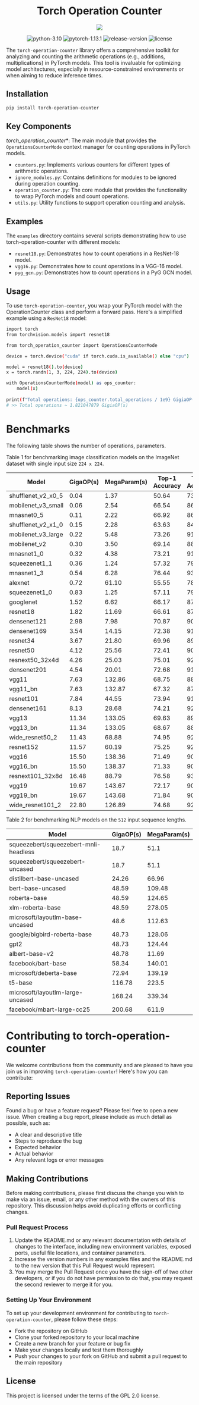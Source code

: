 <div align="center">

<h1> Torch Operation Counter</h1>
<img src="docs/logo/torch-operation-counter-logo-512.png"/>

![python-3.10](https://img.shields.io/badge/python-3.10%2B-blue)
![pytorch-1.13.1](https://img.shields.io/badge/torch-1.13.1%2B-orange)
![release-version](https://img.shields.io/badge/release-0.1-green)
![license](https://img.shields.io/badge/license-GPL%202-red)
</div>

The `torch-operation-counter` library offers a comprehensive toolkit for analyzing and counting the arithmetic operations (e.g., additions, multiplications) in PyTorch models. 
This tool is invaluable for optimizing model architectures, especially in resource-constrained environments or when aiming to reduce inference times.

## Installation
```bash
pip install torch-operation-counter
```

## Key Components
*torch_operation_counter**: The main module that provides the `OperationsCounterMode` context manager for counting operations in PyTorch models.
 * `counters.py`: Implements various counters for different types of arithmetic operations.
 * `ignore_modules.py`: Contains definitions for modules to be ignored during operation counting.
 * `operation_counter.py`: The core module that provides the functionality to wrap PyTorch models and count operations.
 * `utils.py`: Utility functions to support operation counting and analysis.

## Examples
The `examples` directory contains several scripts demonstrating how to use torch-operation-counter with different models:
 * `resnet18.py`: Demonstrates how to count operations in a ResNet-18 model.
 * `vgg16.py`: Demonstrates how to count operations in a VGG-16 model.
 * `pyg_gcn.py`: Demonstrates how to count operations in a PyG GCN model.

## Usage
To use `torch-operation-counter`, you wrap your PyTorch model with the OperationCounter class and perform a forward pass. Here's a simplified example using a `ResNet18` model:
```bash
import torch
from torchvision.models import resnet18

from torch_operation_counter import OperationsCounterMode

device = torch.device("cuda" if torch.cuda.is_available() else "cpu")

model = resnet18().to(device)
x = torch.randn(1, 3, 224, 224).to(device)

with OperationsCounterMode(model) as ops_counter:
    model(x)
    
print(f"Total operations: {ops_counter.total_operations / 1e9} GigiaOP(s)")
# >> Total operations ~ 1.821047879 GigiaOP(s)
```

# Benchmarks

The following table shows the number of operations, parameters.

Table 1 for benchmarking image classification models on the ImageNet dataset with single input size `224 x 224`.

| Model              | GigaOP(s) | MegaParam(s) | Top-1 Accuracy | Top-5 Accuracy |
|--------------------|-----------|--------------|----------------|----------------|
| shufflenet_v2_x0_5 | 0.04      | 1.37         | 50.64          | 73.59          |
| mobilenet_v3_small | 0.06      | 2.54         | 66.54          | 86.88          |
| mnasnet0_5         | 0.11      | 2.22         | 66.92          | 86.93          |
| shufflenet_v2_x1_0 | 0.15      | 2.28         | 63.63          | 84.31          |
| mobilenet_v3_large | 0.22      | 5.48         | 73.26          | 91.09          |
| mobilenet_v2       | 0.30      | 3.50         | 69.14          | 88.79          |
| mnasnet1_0         | 0.32      | 4.38         | 73.21          | 91.22          |
| squeezenet1_1      | 0.36      | 1.24         | 57.32          | 79.99          |
| mnasnet1_3         | 0.54      | 6.28         | 76.44          | 93.43          |
| alexnet            | 0.72      | 61.10        | 55.55          | 78.46          |
| squeezenet1_0      | 0.83      | 1.25         | 57.11          | 79.70          |
| googlenet          | 1.52      | 6.62         | 66.17          | 87.20          |
| resnet18           | 1.82      | 11.69        | 66.61          | 87.19          |
| densenet121        | 2.98      | 7.98         | 70.87          | 90.11          |
| densenet169        | 3.54      | 14.15        | 72.38          | 91.00          |
| resnet34           | 3.67      | 21.80        | 69.96          | 89.29          |
| resnet50           | 4.12      | 25.56        | 72.41          | 90.87          |
| resnext50_32x4d    | 4.26      | 25.03        | 75.01          | 92.33          |
| densenet201        | 4.54      | 20.01        | 72.68          | 91.31          |
| vgg11              | 7.63      | 132.86       | 68.75          | 88.68          |
| vgg11_bn           | 7.63      | 132.87       | 67.32          | 87.90          |
| resnet101          | 7.84      | 44.55        | 73.94          | 91.85          |
| densenet161        | 8.13      | 28.68        | 74.21          | 92.09          |
| vgg13              | 11.34     | 133.05       | 69.63          | 89.06          |
| vgg13_bn           | 11.34     | 133.05       | 68.67          | 88.98          |
| wide_resnet50_2    | 11.43     | 68.88        | 74.95          | 92.27          |
| resnet152          | 11.57     | 60.19        | 75.25          | 92.57          |
| vgg16              | 15.50     | 138.36       | 71.49          | 90.45          |
| vgg16_bn           | 15.50     | 138.37       | 71.33          | 90.39          |
| resnext101_32x8d   | 16.48     | 88.79        | 76.58          | 93.22          |
| vgg19              | 19.67     | 143.67       | 72.17          | 90.74          |
| vgg19_bn           | 19.67     | 143.68       | 71.84          | 90.68          |
| wide_resnet101_2   | 22.80     | 126.89       | 74.68          | 92.23          |

Table 2 for benchmarking NLP models on the `512` input sequence lengths.

| Model                                 | GigaOP(s) | MegaParam(s) |
|---------------------------------------|-----------|--------------|
| squeezebert/squeezebert-mnli-headless | 18.7      | 51.1         |
| squeezebert/squeezebert-uncased       | 18.7      | 51.1         |
| distilbert-base-uncased               | 24.26     | 66.96        |
| bert-base-uncased                     | 48.59     | 109.48       |
| roberta-base                          | 48.59     | 124.65       |
| xlm-roberta-base                      | 48.59     | 278.05       |
| microsoft/layoutlm-base-uncased       | 48.6      | 112.63       |
| google/bigbird-roberta-base           | 48.73     | 128.06       |
| gpt2                                  | 48.73     | 124.44       |
| albert-base-v2                        | 48.78     | 11.69        |
| facebook/bart-base                    | 58.34     | 140.01       |
| microsoft/deberta-base                | 72.94     | 139.19       |
| t5-base                               | 116.78    | 223.5        |
| microsoft/layoutlm-large-uncased      | 168.24    | 339.34       |
| facebook/mbart-large-cc25             | 200.68    | 611.9        |

# Contributing to torch-operation-counter

We welcome contributions from the community and are pleased to have you join us in improving `torch-operation-counter`! Here's how you can contribute:

## Reporting Issues

Found a bug or have a feature request? Please feel free to open a new issue. 
When creating a bug report, please include as much detail as possible, such as:
- A clear and descriptive title
- Steps to reproduce the bug
- Expected behavior
- Actual behavior
- Any relevant logs or error messages

## Making Contributions

Before making contributions, please first discuss the change you wish to make via an issue, email, or any other method with the owners of this repository. This discussion helps avoid duplicating efforts or conflicting changes.

### Pull Request Process

1. Update the README.md or any relevant documentation with details of changes to the interface, including new environment variables, exposed ports, useful file locations, and container parameters.
2. Increase the version numbers in any examples files and the README.md to the new version that this Pull Request would represent.
3. You may merge the Pull Request once you have the sign-off of two other developers, or if you do not have permission to do that, you may request the second reviewer to merge it for you.

### Setting Up Your Environment

To set up your development environment for contributing to `torch-operation-counter`, please follow these steps:
- Fork the repository on GitHub
- Clone your forked repository to your local machine
- Create a new branch for your feature or bug fix
- Make your changes locally and test them thoroughly
- Push your changes to your fork on GitHub and submit a pull request to the main repository

## License
This project is licensed under the terms of the GPL 2.0 license.

